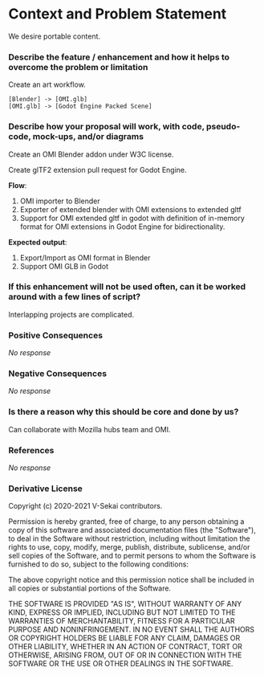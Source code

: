 # Context and Problem Statement

We desire portable content.

### Describe the feature / enhancement and how it helps to overcome the problem or limitation


Create an art workflow. 

```nomnoml
[Blender] -> [OMI.glb]
[OMI.glb] -> [Godot Engine Packed Scene]
```


### Describe how your proposal will work, with code, pseudo-code, mock-ups, and/or diagrams

Create an OMI Blender addon under W3C license.

Create glTF2 extension pull request for Godot Engine.

**Flow**:

1. OMI importer to Blender
3. Exporter of extended blender with OMI extensions to extended gltf
4. Support for OMI extended gltf in godot with definition of in-memory format for OMI extensions in Godot Engine for bidirectionality.


**Expected output**:

1. Export/Import as OMI format in Blender
3. Support OMI GLB in Godot

### If this enhancement will not be used often, can it be worked around with a few lines of script?


Interlapping projects are complicated.


### Positive Consequences

_No response_

### Negative Consequences

_No response_

### Is there a reason why this should be core and done by us?

Can collaborate with Mozilla hubs team and OMI.


### References

_No response_

### Derivative License

Copyright (c) 2020-2021 V-Sekai contributors.

Permission is hereby granted, free of charge, to any person obtaining a copy
of this software and associated documentation files (the "Software"), to deal
in the Software without restriction, including without limitation the rights
to use, copy, modify, merge, publish, distribute, sublicense, and/or sell
copies of the Software, and to permit persons to whom the Software is
furnished to do so, subject to the following conditions:

The above copyright notice and this permission notice shall be included in all
copies or substantial portions of the Software.

THE SOFTWARE IS PROVIDED "AS IS", WITHOUT WARRANTY OF ANY KIND, EXPRESS OR
IMPLIED, INCLUDING BUT NOT LIMITED TO THE WARRANTIES OF MERCHANTABILITY,
FITNESS FOR A PARTICULAR PURPOSE AND NONINFRINGEMENT. IN NO EVENT SHALL THE
AUTHORS OR COPYRIGHT HOLDERS BE LIABLE FOR ANY CLAIM, DAMAGES OR OTHER
LIABILITY, WHETHER IN AN ACTION OF CONTRACT, TORT OR OTHERWISE, ARISING FROM,
OUT OF OR IN CONNECTION WITH THE SOFTWARE OR THE USE OR OTHER DEALINGS IN THE
SOFTWARE.
